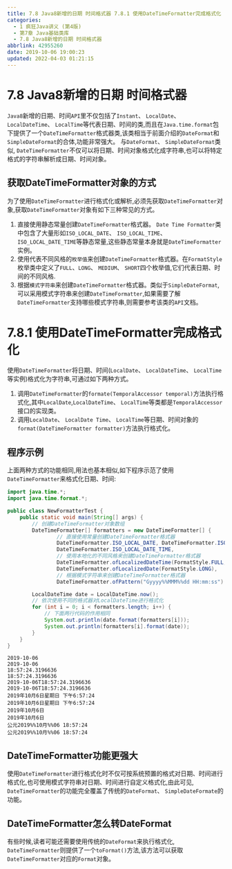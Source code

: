 ```yaml
---
title: 7.8 Java8新增的日期 时间格式器 7.8.1 使用DateTimeFormatter完成格式化
categories: 
  - 1 疯狂Java讲义 (第4版)
  - 第7章 Java基础类库
  - 7.8 Java8新增的日期 时间格式器
abbrlink: 42955260
date: 2019-10-06 19:00:23
updated: 2022-04-03 01:21:15
---
```

# 7.8 Java8新增的日期 时间格式器 #
`Java8`新增的日期、时间`API`里不仅包括了`Instant`、 `LocalDate`、 `LocalDateTime`、 `LocalTime`等代表日期、时间的类,而且在`Java.time.format`包下提供了一个`DateTimeFormatter`格式器类,该类相当于前面介绍的`DateFormat`和`SimpleDateFormat`的合体,功能非常强大。
与`DateFormat`、 `SimpleDateFormat`类似, `DateTimeFormatter`不仅可以将日期、时间对象格式化成字符串,也可以将特定格式的字符串解析成日期、时间对象。
## 获取DateTimeFormatter对象的方式 ##
为了使用`DateTimeFormatter`进行格式化或解析,必须先获取`DateTimeFormatter`对象,获取`DateTimeFormatter`对象有如下三种常见的方式。
1. 直接使用静态常量创建`DateTimeFormatter`格式器。 `Date Time Formatter`类中包含了大量形如`ISO_LOCAL_DATE`、 `ISO_LOCAL_TIME`、 `ISO_LOCAL_DATE_TIME`等静态常量,这些静态常量本身就是`DateTimeFormatter`实例。
2. 使用代表不同风格的`枚举值`来创建`DateTimeFormatter`格式器。在`FormatStyle`枚举类中定义了`FULL`、`LONG`、 `MEDIUM`、 `SHORT`四个枚举值,它们代表日期、时间的不同风格.
3. 根据`模式字符串`来创建`DateTimeFormatter`格式器。类似于`SimpleDateFormat`,可以采用模式字符串来创建`DateTimeFormatter`,如果需要了解`DateTimeFormatter`支持哪些模式字符串,则需要参考该类的`API`文档。

# 7.8.1 使用DateTimeFormatter完成格式化 #
使用`DateTimeFormatter`将日期、时间(`LocalDate`、 `LocalDateTime`、 `LocalTime`等实例)格式化为字符串,可通过如下两种方式。
1. 调用`DateTimeFormatter`的`formate(TemporalAccessor temporal)`方法执行格式化,其中`LocalDate`,`LocalDateTime`、 `LocalTime`等类都是`TemporalAccessor`接口的实现类。
2. 调用`LocalDate`、 `LocalDate Time`、 `LocalTime`等日期、时间对象的`format(DateTimeFormatter formatter)`方法执行格式化。


## 程序示例 ##
上面两种方式的功能相同,用法也基本相似,如下程序示范了使用`DateTimeFormatter`来格式化日期、时间:
```java
import java.time.*;
import java.time.format.*;

public class NewFormatterTest {
    public static void main(String[] args) {
        // 创建DateTimeFormatter对象数组
        DateTimeFormatter[] formatters = new DateTimeFormatter[] {
                // 直接使用常量创建DateTimeFormatter格式器
                DateTimeFormatter.ISO_LOCAL_DATE, DateTimeFormatter.ISO_LOCAL_TIME,
                DateTimeFormatter.ISO_LOCAL_DATE_TIME,
                // 使用本地化的不同风格来创建DateTimeFormatter格式器
                DateTimeFormatter.ofLocalizedDateTime(FormatStyle.FULL, FormatStyle.MEDIUM),
                DateTimeFormatter.ofLocalizedDate(FormatStyle.LONG),
                // 根据模式字符串来创建DateTimeFormatter格式器
                DateTimeFormatter.ofPattern("Gyyyy%%MMM%%dd HH:mm:ss") };

        LocalDateTime date = LocalDateTime.now();
        // 依次使用不同的格式器对LocalDateTime进行格式化
        for (int i = 0; i < formatters.length; i++) {
            // 下面两行代码的作用相同
            System.out.println(date.format(formatters[i]));
            System.out.println(formatters[i].format(date));
        }
    }
}
```
```
2019-10-06
2019-10-06
18:57:24.3196636
18:57:24.3196636
2019-10-06T18:57:24.3196636
2019-10-06T18:57:24.3196636
2019年10月6日星期日 下午6:57:24
2019年10月6日星期日 下午6:57:24
2019年10月6日
2019年10月6日
公元2019%%10月%%06 18:57:24
公元2019%%10月%%06 18:57:24
```

## DateTimeFormatter功能更强大 ##
使用`DateTimeFormatter`进行格式化时不仅可按系统预置的格式对日期、时间进行格式化,也可使用模式字符串对日期、时间进行自定义格式化,由此可见, `DateTimeFormatter`的功能完全覆盖了传统的`DateFormat`、 `SimpleDateFormate`的功能。

## DateTimeFormatter怎么转DateFormat ##
有些时候,读者可能还需要使用传统的`DateFormat`来执行格式化, `DateTimeFormatter`则提供了一个`toFormat()`方法,该方法可以获取`DateTimeFormatter`对应的`Format`对象。


